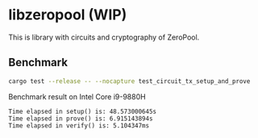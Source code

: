 # libzeropool (WIP)

This is library with circuits and cryptography of ZeroPool.

## Benchmark

```bash
cargo test --release -- --nocapture test_circuit_tx_setup_and_prove
```

Benchmark result on Intel Core i9-9880H

```
Time elapsed in setup() is: 48.573000645s
Time elapsed in prove() is: 6.915143894s
Time elapsed in verify() is: 5.104347ms
```

